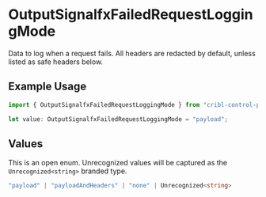 # OutputSignalfxFailedRequestLoggingMode

Data to log when a request fails. All headers are redacted by default, unless listed as safe headers below.

## Example Usage

```typescript
import { OutputSignalfxFailedRequestLoggingMode } from "cribl-control-plane/models";

let value: OutputSignalfxFailedRequestLoggingMode = "payload";
```

## Values

This is an open enum. Unrecognized values will be captured as the `Unrecognized<string>` branded type.

```typescript
"payload" | "payloadAndHeaders" | "none" | Unrecognized<string>
```